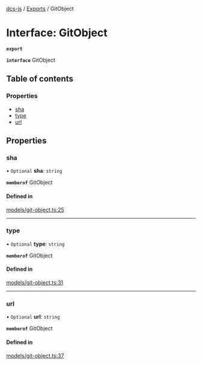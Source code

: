 [dcs-js](../README.md) / [Exports](../modules.md) / GitObject

# Interface: GitObject

**`export`**

**`interface`** GitObject

## Table of contents

### Properties

- [sha](GitObject.md#sha)
- [type](GitObject.md#type)
- [url](GitObject.md#url)

## Properties

### <a id="sha" name="sha"></a> sha

• `Optional` **sha**: `string`

**`memberof`** GitObject

#### Defined in

[models/git-object.ts:25](https://github.com/unfoldingWord/dcs-js/blob/c677a54/models/git-object.ts#L25)

___

### <a id="type" name="type"></a> type

• `Optional` **type**: `string`

**`memberof`** GitObject

#### Defined in

[models/git-object.ts:31](https://github.com/unfoldingWord/dcs-js/blob/c677a54/models/git-object.ts#L31)

___

### <a id="url" name="url"></a> url

• `Optional` **url**: `string`

**`memberof`** GitObject

#### Defined in

[models/git-object.ts:37](https://github.com/unfoldingWord/dcs-js/blob/c677a54/models/git-object.ts#L37)
